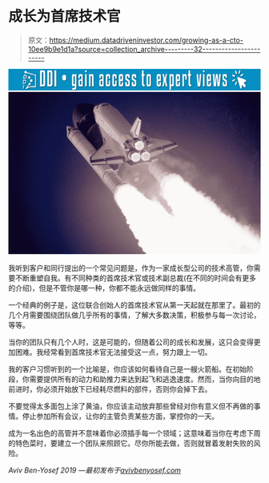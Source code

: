 # 成长为首席技术官

> 原文：<https://medium.datadriveninvestor.com/growing-as-a-cto-10ee9b9e1d1a?source=collection_archive---------32----------------------->

[![](img/b80f7627d6b1fccd43e0aa4ade5f57f2.png)](http://www.track.datadriveninvestor.com/1B9E)![](img/5a613a6660eb215b520684c707f894d5.png)

我听到客户和同行提出的一个常见问题是，作为一家成长型公司的技术高管，你需要不断重塑自我。有不同种类的首席技术官或技术副总裁(在不同的时间会有更多的介绍)，但是不管你是哪一种，你都不能永远做同样的事情。

一个经典的例子是，这位联合创始人的首席技术官从第一天起就在那里了。最初的几个月需要围绕团队做几乎所有的事情，了解大多数决策，积极参与每一次讨论，等等。

当你的团队只有几个人时，这是可能的，但随着公司的成长和发展，这只会变得更加困难。我经常看到首席技术官无法接受这一点，努力跟上一切。

我的客户习惯听到的一个比喻是，你应该如何看待自己是一艘火箭船。在初始阶段，你需要提供所有的动力和助推力来达到起飞和逃逸速度。然而，当你向目的地前进时，你必须开始放下已经耗尽燃料的部件，否则你会掉下去。

不要觉得太多面包上涂了黄油，你应该主动放弃那些曾经对你有意义但不再做的事情。停止参加所有会议，让你的主管负责某些方面，掌控你的一天。

成为一名出色的高管并不意味着你必须插手每一个领域；这意味着当你在考虑下周的特色菜时，要建立一个团队来照顾它。尽你所能去做，否则就冒着发射失败的风险。

*Aviv Ben-Yosef 2019 —最初发布于*[*avivbenyosef.com*](https://avivbenyosef.com/growing-as-a-cto/)